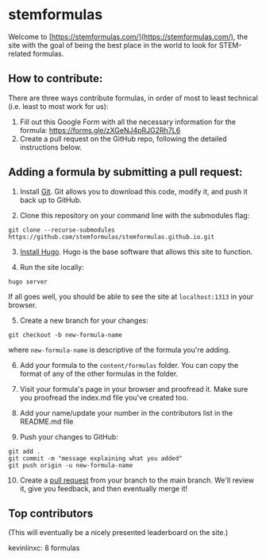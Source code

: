 # stemformulas
Welcome to [https://stemformulas.com/](https://stemformulas.com/), the site with the goal of being the best place in the world to look for STEM-related
formulas.

## How to contribute:

There are three ways contribute formulas, in order of most to least technical (i.e. least to most work for us):

1. Fill out this Google Form with all the necessary information for the formula:
https://forms.gle/zXGeNJ4pRJG2Rh7L6
2. Create a pull request on the GitHub repo, following the detailed instructions below.


## Adding a formula by submitting a pull request:
1. Install [Git](https://git-scm.com/downloads). Git allows you to download this code, modify it, and push it back up to GitHub.

2. Clone this repository on your command line with the submodules flag:

```
git clone --recurse-submodules https://github.com/stemformulas/stemformulas.github.io.git
```

3. [Install Hugo](https://gohugo.io/installation/). Hugo is the base software that allows this site to function.

4. Run the site locally:
```
hugo server
```
If all goes well, you should be able to see the site at `localhost:1313` in your browser.

5. Create a new branch for your changes:

```
git checkout -b new-formula-name
```

where `new-formula-name` is descriptive of the formula you're adding.

6. Add your formula to the `content/formulas` folder. You can copy the format of any of the other formulas in the folder.

7. Visit your formula's page in your browser and proofread it. Make sure you proofread the index.md file you've created too.

8. Add your name/update your number in the contributors list in the README.md file

9. Push your changes to GitHub:

```
git add .
git commit -m "message explaining what you added"
git push origin -u new-formula-name
```

10. Create a [pull request](https://github.com/stemformulas/stemformulas.github.io/compare) from your branch to the main branch. We'll review it, give you feedback, and then eventually merge it!


## Top contributors
(This will eventually be a nicely presented leaderboard on the site.)

kevinlinxc: 8 formulas

